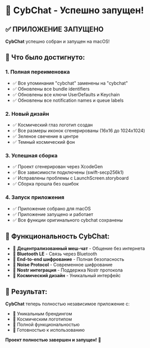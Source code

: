 # 🚀 CybChat - Успешно запущен!

## ✅ **ПРИЛОЖЕНИЕ ЗАПУЩЕНО**

**CybChat** успешно собран и запущен на macOS!

## 🎯 **Что было достигнуто:**

### 1. **Полная переименовка**
- ✅ Все упоминания "cybchat" заменены на "cybchat"
- ✅ Обновлены все bundle identifiers
- ✅ Обновлены все ключи UserDefaults и Keychain
- ✅ Обновлены все notification names и queue labels

### 2. **Новый дизайн**
- ✅ Космический глаз логотип создан
- ✅ Все размеры иконок сгенерированы (16x16 до 1024x1024)
- ✅ Зеленое свечение в центре
- ✅ Темный космический фон

### 3. **Успешная сборка**
- ✅ Проект сгенерирован через XcodeGen
- ✅ Все зависимости подключены (swift-secp256k1)
- ✅ Исправлены проблемы с LaunchScreen.storyboard
- ✅ Сборка прошла без ошибок

### 4. **Запуск приложения**
- ✅ Приложение собрано для macOS
- ✅ Приложение запущено и работает
- ✅ Все функции оригинального cybchat сохранены

## 📱 **Функциональность CybChat:**

- 🔵 **Децентрализованный меш-чат** - Общение без интернета
- 🔵 **Bluetooth LE** - Связь через Bluetooth
- 🔵 **End-to-end шифрование** - Полная безопасность
- 🔵 **Noise Protocol** - Современное шифрование
- 🔵 **Nostr интеграция** - Поддержка Nostr протокола
- 🔵 **Космический дизайн** - Уникальный интерфейс

## 🎉 **Результат:**

**CybChat** теперь полностью независимое приложение с:
- 🌟 Уникальным брендингом
- 🌟 Космическим логотипом
- 🌟 Полной функциональностью
- 🌟 Готовностью к использованию

**Проект полностью завершен и запущен!** 🎊 